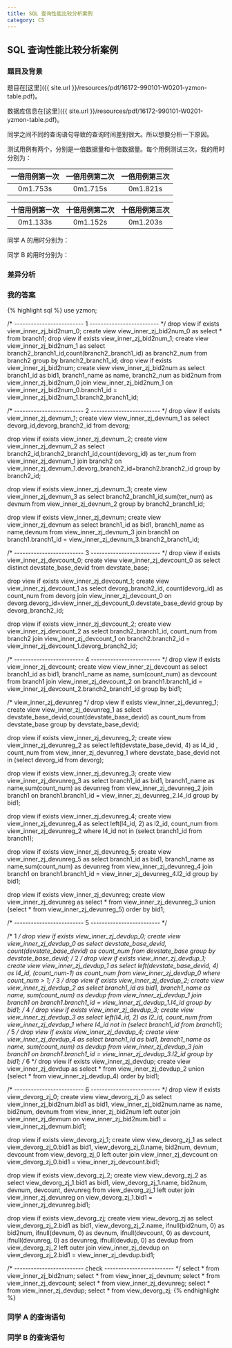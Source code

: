 ```yaml
---
title: SQL 查询性能比较分析案例
category: CS
---
```


## SQL 查询性能比较分析案例

### 题目及背景

题目在[这里]({{ site.url }}/resources/pdf/16172-990101-W0201-yzmon-table.pdf)。

数据库信息在[这里]({{ site.url }}/resources/pdf/16172-990101-W0201-yzmon-table.pdf)。


同学之间不同的查询语句导致的查询时间差别很大。所以想要分析一下原因。

测试用例有两个，分别是一倍数据量和十倍数据量。每个用例测试三次，我的用时分别为：

|一倍用例第一次|一倍用例第二次|一倍用例第三次|
|:-:|:-:|:-:|
|0m1.753s|0m1.715s|0m1.821s|

|十倍用例第一次|十倍用例第二次|十倍用例第三次|
|:-:|:-:|:-:|
|0m1.133s|0m1.152s|0m1.203s|

同学 A 的用时分别为：

同学 B 的用时分别为：

### 差异分析

### 我的答案

{% highlight sql %}
use yzmon;

/* ------------------------- 1 ------------------------- */
drop view if exists view_inner_zj_bid2num_0;
create view view_inner_zj_bid2num_0
as
select * from branch1;
drop view if exists view_inner_zj_bid2num_1;
create view view_inner_zj_bid2num_1
as
select branch2_branch1_id,count(branch2_branch1_id) as branch2_num from branch2 group by branch2_branch1_id;
drop view if exists view_inner_zj_bid2num;
create view view_inner_zj_bid2num
as
select branch1_id as bid1, branch1_name as name, branch2_num as bid2num 
	from view_inner_zj_bid2num_0 join view_inner_zj_bid2num_1
	on view_inner_zj_bid2num_0.branch1_id = view_inner_zj_bid2num_1.branch2_branch1_id;

/* ------------------------- 2 ------------------------- */
drop view if exists view_inner_zj_devnum_1;
create view view_inner_zj_devnum_1
as
select devorg_id,devorg_branch2_id
	from devorg;

drop view if exists view_inner_zj_devnum_2;
create view view_inner_zj_devnum_2
as
select branch2_id,branch2_branch1_id,count(devorg_id) as ter_num
	from view_inner_zj_devnum_1 join branch2
		on view_inner_zj_devnum_1.devorg_branch2_id=branch2.branch2_id
	group by branch2_id;

drop view if exists view_inner_zj_devnum_3;
create view view_inner_zj_devnum_3
as
select branch2_branch1_id,sum(ter_num) as devnum
	from view_inner_zj_devnum_2
	group by branch2_branch1_id;

drop view if exists view_inner_zj_devnum;
create view view_inner_zj_devnum
as
select branch1_id as bid1, branch1_name as name,devnum
	from view_inner_zj_devnum_3 join branch1
		on branch1.branch1_id = view_inner_zj_devnum_3.branch2_branch1_id;

/* ------------------------- 3 ------------------------- */
drop view if exists view_inner_zj_devcount_0;
create view view_inner_zj_devcount_0
as
select distinct devstate_base_devid
	from devstate_base;

drop view if exists view_inner_zj_devcount_1;
create view view_inner_zj_devcount_1
as
select devorg_branch2_id, count(devorg_id) as count_num
	from devorg join view_inner_zj_devcount_0
		on devorg.devorg_id=view_inner_zj_devcount_0.devstate_base_devid
	group by devorg_branch2_id;

drop view if exists view_inner_zj_devcount_2;
create view view_inner_zj_devcount_2
as
select branch2_branch1_id, count_num
	from branch2 join view_inner_zj_devcount_1
		on branch2.branch2_id = view_inner_zj_devcount_1.devorg_branch2_id;

/* ------------------------- 4 ------------------------- */
drop view if exists view_inner_zj_devcount;
create view view_inner_zj_devcount
as
select branch1_id as bid1, branch1_name as name, sum(count_num) as devcount
	from branch1 join view_inner_zj_devcount_2
		on branch1.branch1_id = view_inner_zj_devcount_2.branch2_branch1_id
	group by bid1;

/* view_inner_zj_devunreg */
drop view if exists view_inner_zj_devunreg_1;
create view view_inner_zj_devunreg_1
as
select devstate_base_devid,count(devstate_base_devid) as count_num
	from devstate_base
	group by devstate_base_devid;

drop view if exists view_inner_zj_devunreg_2;
create view view_inner_zj_devunreg_2
as
select left(devstate_base_devid, 4) as l4_id , count_num
	from view_inner_zj_devunreg_1
	where devstate_base_devid not in (select devorg_id from devorg);

drop view if exists view_inner_zj_devunreg_3;
create view view_inner_zj_devunreg_3
as
select branch1_id as bid1, branch1_name as name,sum(count_num) as devunreg
	from view_inner_zj_devunreg_2 join branch1
		on branch1.branch1_id = view_inner_zj_devunreg_2.l4_id
	group by bid1;

drop view if exists view_inner_zj_devunreg_4;
create view view_inner_zj_devunreg_4
as
select left(l4_id, 2) as l2_id, count_num 
	from view_inner_zj_devunreg_2
	where l4_id not in (select branch1_id from branch1);

drop view if exists view_inner_zj_devunreg_5;
create view view_inner_zj_devunreg_5
as
select branch1_id as bid1, branch1_name as name,sum(count_num) as devunreg
	from view_inner_zj_devunreg_4 join branch1
		on branch1.branch1_id = view_inner_zj_devunreg_4.l2_id
	group by bid1;

drop view if exists view_inner_zj_devunreg;
create view view_inner_zj_devunreg
as
select * from view_inner_zj_devunreg_3
union
(select * from view_inner_zj_devunreg_5)
	order by bid1;

/* ------------------------- 5 ------------------------- */

/* 1 */
drop view if exists view_inner_zj_devdup_0;
create view view_inner_zj_devdup_0
as
select devstate_base_devid, count(devstate_base_devid) as count_num
	from devstate_base
	group by devstate_base_devid;
/* 2 */
drop view if exists view_inner_zj_devdup_1;
create view view_inner_zj_devdup_1
as
select left(devstate_base_devid, 4) as l4_id, (count_num-1) as count_num
	from view_inner_zj_devdup_0
	where count_num > 1;
/* 3 */
drop view if exists view_inner_zj_devdup_2;
create view view_inner_zj_devdup_2
as
select branch1_id as bid1, branch1_name as name, sum(count_num) as devdup
	from view_inner_zj_devdup_1 join branch1
		on branch1.branch1_id = view_inner_zj_devdup_1.l4_id
	group by bid1;
/* 4 */
drop view if exists view_inner_zj_devdup_3;
create view view_inner_zj_devdup_3
as
select left(l4_id, 2) as l2_id, count_num
	from view_inner_zj_devdup_1
	where l4_id not in (select branch1_id from branch1);
/* 5 */
drop view if exists view_inner_zj_devdup_4;
create view view_inner_zj_devdup_4
as
select branch1_id as bid1, branch1_name as name, sum(count_num) as devdup
	from view_inner_zj_devdup_3 join branch1
		on branch1.branch1_id = view_inner_zj_devdup_3.l2_id
	group by bid1;
/* 6 */
drop view if exists view_inner_zj_devdup;
create view view_inner_zj_devdup
as
select * from view_inner_zj_devdup_2
union
(select * from view_inner_zj_devdup_4)
	order by bid1;

/* ------------------------- 6 ------------------------- */
drop view if exists view_devorg_zj_0;
create view view_devorg_zj_0
as
select view_inner_zj_bid2num.bid1 as bid1, view_inner_zj_bid2num.name as name,
	bid2num, devnum
from view_inner_zj_bid2num left outer join view_inner_zj_devnum
	on view_inner_zj_bid2num.bid1 = view_inner_zj_devnum.bid1;

drop view if exists view_devorg_zj_1;
create view view_devorg_zj_1
as
select view_devorg_zj_0.bid1 as bid1, view_devorg_zj_0.name,
	bid2num, devnum, devcount
from view_devorg_zj_0 left outer join view_inner_zj_devcount
	on view_devorg_zj_0.bid1 = view_inner_zj_devcount.bid1;

drop view if exists view_devorg_zj_2;
create view view_devorg_zj_2
as
select view_devorg_zj_1.bid1 as bid1, view_devorg_zj_1.name,
	bid2num, devnum, devcount, devunreg
from view_devorg_zj_1 left outer join view_inner_zj_devunreg
	on view_devorg_zj_1.bid1 = view_inner_zj_devunreg.bid1;

drop view if exists view_devorg_zj;
create view view_devorg_zj
as
select view_devorg_zj_2.bid1 as bid1, view_devorg_zj_2.name,
	ifnull(bid2num, 0) as bid2num,
	ifnull(devnum, 0) as devnum,
	ifnull(devcount, 0) as devcount,
	ifnull(devunreg, 0) as devunreg,
	ifnull(devdup, 0) as devdup
from view_devorg_zj_2 left outer join view_inner_zj_devdup
	on view_devorg_zj_2.bid1 = view_inner_zj_devdup.bid1;

/* ------------------------- check ------------------------- */
select * from view_inner_zj_bid2num;
select * from view_inner_zj_devnum;
select * from view_inner_zj_devcount;
select * from view_inner_zj_devunreg;
select * from view_inner_zj_devdup;
select * from view_devorg_zj;
{% endhighlight %}

### 同学 A 的查询语句

### 同学 B 的查询语句